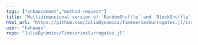 ```yaml
---
tags: ["enhancement","method-request"]
title: "Multidimensional version of `RandomShuffle` and `BlockShuffle`. "
html_url: "https://github.com/JuliaDynamics/TimeseriesSurrogates.jl/issues/136"
user: "kahaaga"
repo: "JuliaDynamics/TimeseriesSurrogates.jl"
---
```


